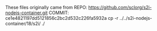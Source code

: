 These files originally came from 
REPO: https://github.com/sclorg/s2i-nodejs-container.git
COMMIT: ce1e4821197dd5121856c2bc2d532c226fa5932a
cp -r ../../s2i-nodejs-container/18/s2i/ ./
